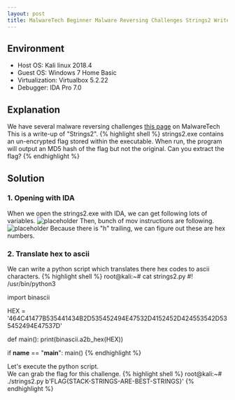 ```yaml
---
layout: post
title: MalwareTech Beginner Malware Reversing Challenges Strings2 Writeup
---
```


## Environment
* Host OS: Kali linux 2018.4
* Guest OS: Windows 7 Home Basic
* Virtualization: Virtualbox 5.2.22 
* Debugger: IDA Pro 7.0

## Explanation
We have several malware reversing challenges <a href="https://www.malwaretech.com/beginner-malware-reversing-challenges">this page</a> on MalwareTech<br>
This is a write-up of "Strings2".
{% highlight shell %}
strings2.exe contains an un-encrypted flag stored within the executable. When run, the program will output an MD5 hash of the flag but not the original. Can you extract the flag?
{% endhighlight %}

## Solution
### 1. Opening with IDA
When we open the strings2.exe with IDA, we can get following lots of variables.
![placeholder](https://inar1.github.io/public/images/2019-02-12-09-26-12.png)
Then, bunch of mov instructions are following.
![placeholder](https://inar1.github.io/public/images/2019-02-12-09-28-38.png)
Because there is "h" trailing, we can figure out these are hex numbers.

### 2. Translate hex to ascii
We can write a python script which translates there hex codes to ascii characters.
{% highlight shell %}
root@kali:~# cat strings2.py 
#! /usr/bin/python3

import binascii

HEX = '464C41477B535441434B2D535452494E47532D4152452D424553542D535452494E47537D'


def main():
    print(binascii.a2b_hex(HEX))


if __name__ == "__main__":
    main()
{% endhighlight %}

Let's execute the python script.<br>
We can grab the flag for this challenge.
{% highlight shell %}
root@kali:~# ./strings2.py 
b'FLAG{STACK-STRINGS-ARE-BEST-STRINGS}'
{% endhighlight %}
